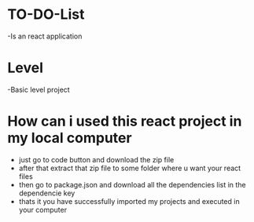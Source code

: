 # TO-DO-List
-Is an react application 

# Level
-Basic level project

# How can i used this react project in my local computer
- just go to code button and download the zip file 
- after that extract that zip file to some folder where u want your react files
- then go to package.json and download all the dependencies list in the dependencie key
- thats it you have successfully imported my projects and executed in your computer
